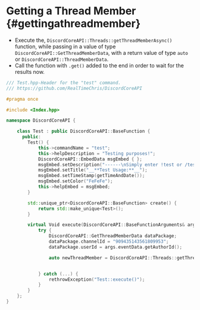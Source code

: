 Getting a Thread Member {#gettingathreadmember}
============
- Execute the, `DiscordCoreAPI::Threads::getThreadMemberAsync()` function, while passing in a value of type `DiscordCoreAPI::GetThreadMemberData`, with a return value of type `auto` or `DiscordCoreAPI::ThreadMemberData`.
- Call the function with `.get()` added to the end in order to wait for the results now.

```cpp
/// Test.hpp-Header for the "test" command.
/// https://github.com/RealTimeChris/DiscordCoreAPI

#pragma once

#include <Index.hpp>

namespace DiscordCoreAPI {

	class Test : public DiscordCoreAPI::BaseFunction {
	  public:
		Test() {
			this->commandName = "test";
			this->helpDescription = "Testing purposes!";
			DiscordCoreAPI::EmbedData msgEmbed { };
			msgEmbed.setDescription("------\nSimply enter !test or /test!\n------");
			msgEmbed.setTitle("__**Test Usage:**__");
			msgEmbed.setTimeStamp(getTimeAndDate());
			msgEmbed.setColor("FeFeFe");
			this->helpEmbed = msgEmbed;
		}

		std::unique_ptr<DiscordCoreAPI::BaseFunction> create() {
			return std::make_unique<Test>();
		}

		virtual Void execute(DiscordCoreAPI::BaseFunctionArguments& args) {
			try {
				DiscordCoreAPI::GetThreadMemberData dataPackage;
				dataPackage.channelId = "909435143561809953";
				dataPackage.userId = args.eventData.getAuthorId();

				auto newThreadMember = DiscordCoreAPI::Threads::getThreadMemberAsync(dataPackage).get();


			} catch (...) {
				rethrowException("Test::execute()");
			}
		}
	};
}
```
